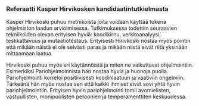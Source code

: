 ### Referaatti Kasper Hirvikosken kandidaatintutkielmasta


Kasper Hirvikoski puhuu metriikoista joita voidaan käyttää tukena ohjelmiston laadun 
arvioimisessa. Tutkimuksessa todettiin seuraavien tekniikoiden olevan erityisen hyviä: 
koodikirnu, verkkoanalyysi, testikattavuus ja mutaatiotestaus. Erityisesti Hirivkoski nostaa
myös pointin että mikään näistä ei ole selvästi paras ja mikään niistä eivät riitä yksinään 
mittaamaan laatua.

Hirvikoski puhuu myös eri käytännöistä ja miten ne vaikuttavat ohjelmointiin. Esimerkiksi Pariohjelmoinnista hän nostaa hyviä ja huonoja puolia. Pariohjelmointi korreloi positiivisesti koodinlaatuun ja vaativiin ongelmiin. Tärkeänä hän myös nostaa sen että kaikki ihmiset eivät sovi yhtä hyvin pariohjelmointiin. Erityisen hyvin pariohjelmointi tomii
avomielisten, vastuullisten, monipuolisten peroonien ja temperamenttiten keskuudessa.